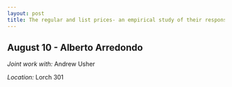 ```yaml
---
layout: post
title: The regular and list prices- an empirical study of their response to demand shocks
---
```

## August 10 - Alberto Arredondo

*Joint work with:* Andrew Usher

*Location:* Lorch 301



